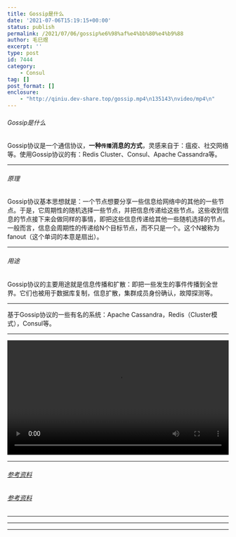 ```yaml
---
title: Gossip是什么
date: '2021-07-06T15:19:15+00:00'
status: publish
permalink: /2021/07/06/gossip%e6%98%af%e4%bb%80%e4%b9%88
author: 毛巳煜
excerpt: ''
type: post
id: 7444
category:
    - Consul
tag: []
post_format: []
enclosure:
    - "http://qiniu.dev-share.top/gossip.mp4\n135143\nvideo/mp4\n"
---
```

###### Gossip是什么

 Gossip协议是一个通信协议，**一种`传播`消息的方式**，灵感来自于：瘟疫、社交网络等。使用Gossip协议的有：Redis Cluster、Consul、Apache Cassandra等。

- - - - - -

###### 原理

 Gossip协议基本思想就是：一个节点想要分享一些信息给网络中的其他的一些节点。于是，它周期性的随机选择一些节点，并把信息传递给这些节点。这些收到信息的节点接下来会做同样的事情，即把这些信息传递给其他一些随机选择的节点。一般而言，信息会周期性的传递给N个目标节点，而不只是一个。这个N被称为fanout（这个单词的本意是扇出）。

- - - - - -

###### 用途

 Gossip协议的主要用途就是信息传播和扩散：即把一些发生的事件传播到全世界。它们也被用于数据库复制，信息扩散，集群成员身份确认，故障探测等。

- - - - - -

 基于Gossip协议的一些有名的系统：Apache Cassandra，Redis（Cluster模式），Consul等。

- - - - - -

<video controls="controls" height="260" id="video" preload="auto" width="100%"><source src="http://qiniu.dev-share.top/gossip.mp4" type="video/mp4"></source></video>

- - - - - -

###### [参考资料](https://zhuanlan.zhihu.com/p/41228196 "参考资料")

###### [参考资料](https://www.jianshu.com/p/54eab117e6ae "参考资料")

- - - - - -

- - - - - -

- - - - - -